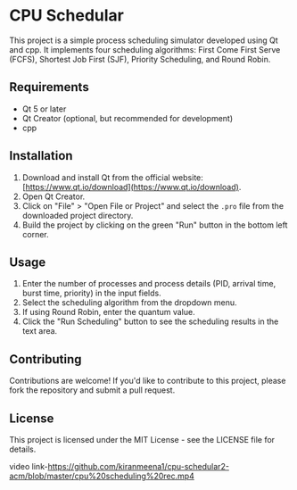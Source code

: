 # CPU Schedular

This project is a simple process scheduling simulator developed using Qt and cpp. It implements four scheduling algorithms: First Come First Serve (FCFS), Shortest Job First (SJF), Priority Scheduling, and Round Robin.

## Requirements

- Qt 5 or later
- Qt Creator (optional, but recommended for development)
- cpp

## Installation

1. Download and install Qt from the official website: [https://www.qt.io/download](https://www.qt.io/download).
2. Open Qt Creator.
3. Click on "File" > "Open File or Project" and select the `.pro` file from the downloaded project directory.
4. Build the project by clicking on the green "Run" button in the bottom left corner.

## Usage

1. Enter the number of processes and process details (PID, arrival time, burst time, priority) in the input fields.
2. Select the scheduling algorithm from the dropdown menu.
3. If using Round Robin, enter the quantum value.
4. Click the "Run Scheduling" button to see the scheduling results in the text area.

## Contributing

Contributions are welcome! If you'd like to contribute to this project, please fork the repository and submit a pull request.

## License

This project is licensed under the MIT License - see the LICENSE file for details.


video link-https://github.com/kiranmeena1/cpu-schedular2-acm/blob/master/cpu%20scheduling%20rec.mp4
